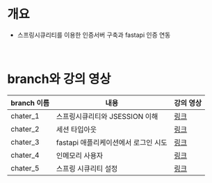 # 개요
* 스프링시큐리티를 이용한 인증서버 구축과 fastapi 인증 연동

<br>

# branch와 강의 영상
| branch 이름 | 내용 | 강의 영상 |
| --------- | ----- | ---------- |
| chater_1 | 스프링시큐리티와 JSESSION 이해 | [링크](https://youtu.be/ewslpCROKXY) |
| chater_2 | 세션 타입아웃 | [링크](https://youtu.be/vdUPSycxk5M) |
| chater_3 | fastapi 애플리케이션에서 로그인 시도 | [링크](https://youtu.be/yRjSFZgfYw0) |
| chater_4 | 인메모리 사용자 | [링크](https://youtu.be/zbuWEH_9aCY) |
| chater_5 | 스프링 시큐리티 설정 | [링크](https://youtu.be/7rPWHmxC-8M) |

